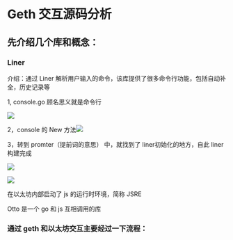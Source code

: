 # Geth 交互源码分析



## 先介绍几个库和概念：

### Liner

介绍：通过 Liner 解析用户输入的命令，该库提供了很多命令行功能，包括自动补全，历史记录等

1, console.go 顾名思义就是命令行

![](https://i.loli.net/2019/05/10/5cd50318a0b82.png)

2，console 的 New 方法![](https://i.loli.net/2019/05/10/5cd50368c7d53.png)

3，转到 promter（提前词的意思） 中，就找到了 liner初始化的地方，自此 liner 构建完成

![](https://i.loli.net/2019/05/10/5cd503b2d4888.png)

![](https://i.loli.net/2019/05/10/5cd503d1105eb.png)



在以太坊内部启动了 js 的运行时环境，简称 JSRE

Otto 是一个 go 和 js 互相调用的库

### 通过 geth 和以太坊交互主要经过一下流程：